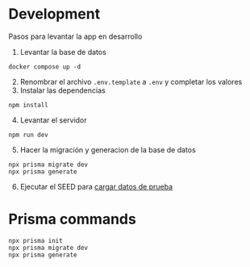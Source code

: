 # Development

Pasos para levantar la app en desarrollo

1. Levantar la base de datos

```
docker compose up -d
```

2. Renombrar el archivo `.env.template` a `.env` y completar los valores
3. Instalar las dependencias

```
npm install
```

4. Levantar el servidor

```
npm run dev
```

5. Hacer la migración y generacion de la base de datos

```
npx prisma migrate dev
npx prisma generate
```

6. Ejecutar el SEED para [cargar datos de prueba](localhost:3000/api/seed)

# Prisma commands

```
npx prisma init
npx prisma migrate dev
npx prisma generate
```
